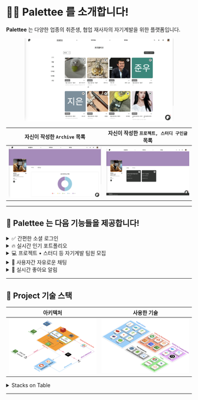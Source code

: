 # 🙋‍♀️ Palettee 를 소개합니다!

**Palettee** 는 다양한 업종의 취준생, 협업 재사자의 자기계발을 위한 플랫폼입니다.

<!-- palettee-portfolio-view.png -->

<p align="center">
    <img src="./assets/images/palettee-portfolio-view.png" width="80%" height="80%">
</p>

|                      자신이 작성한 `Archive` 목록                       |                     자신이 작성한 `프로젝트, 스터디 구인글` 목록                      |
|:---------------------------------------------------------------:|:-------------------------------------------------------------------:|
| ![user-archive](./assets/images/palettee-user-archive-view.png) | ![user-gathering](./assets/images/palettee-user-gathering-view.png) |

---

## 🚀 **Palettee** 는 다음 기능들을 제공합니다!

<details><summary> ✅ 간편한 소셜 로그인</summary>

> **Palettee** 는 Google 소셜 로그인을 지원합니다.
>
> <!-- examples/login-example.png -->
>
> <p align="center">
>    <img src="assets/images/examples/login-example.png" width="80%" height="80%">
> </p>
>
> 비밀번호를 외울 필요 없이 간편히 로그인하세요!

</details>

<details><summary> 🔥 실시간 인기 포트폴리오</summary>

> 현재 사용자들이 많이 조회하는 포트폴리오를 보여줍니다.
>
> <!-- examples/popular-portfolio-example.png -->
>
> <p align="center">
>     <img src="assets/images/examples/popular-portfolio-example.png" width="80%" height="80%">
> </p>
>
> 포트폴리오를 게시해서 인기 포트폴리오를 노려보세요!

</details>

<details><summary> 💻 프로젝트 • 스터디 등 자기계발 팀원 모집</summary>

> **Palettee** 를 통해 소중한 팀원을 구해보세요!
>
> | ![gathering-example-1](./assets/images/examples/gathering-example-1.png) | ![gathering-example-2](./assets/images/examples/gathering-example-2.png) |
> |:------------------------------------------------------------------------:|:------------------------------------------------------------------------:|
>
> **Palettee** 의 `게더링` 게시판을 통해 프로젝트, 스터디, 동아리 등 손쉽게 팀원을 구할 수 있습니다.

</details>

<details><summary> 💬 사용자간 자유로운 채팅</summary>

> **Palettee** 는 사용자간 채팅을 지원합니다!
>
> <!-- examples/chatting-example.png -->
>
> <p align="center">
>     <img src="assets/images/examples/chatting-example.png" width="80%" height="80%">
> </p>
>
> `포트폴리오 첨삭 요청`, `프로젝트 구인 요청` 등 활발한 네트워킹을 시작해 보세요!

</details>

<details><summary> 🥰 실시간 좋아요 알림</summary>

> **Palettee** 는 사용자에게 실시간 알림을 제공합니다.
>
> | ![alarm-example-1](./assets/images/examples/alarm-example-1.gif) | ![alarm-example-2](./assets/images/examples/alarm-example-2.png) |
> |:----------------------------------------------------------------:|:----------------------------------------------------------------:|
>
> 사용자에게 `채팅 요청` 이 들어오거나 게시글에 `좋아요` 가 달렸을 시 알림을 보내드립니다!

</details>

---

## 📑 Project 기술 스택

| 아키텍처                                                                   | 사용한 기술                                               |
|------------------------------------------------------------------------|------------------------------------------------------|
| ![backend-architecture](./assets/images/tech/backend-architecture.png) | ![tech-stacks](./assets/images/tech/tech-stacks.png) |

<details><summary> Stacks on Table</summary>

- Application

  |         Name         | Description                                    |
            |:--------------------:|------------------------------------------------|
  |         Java         | 사용 언어                                          |
  |        Gradle        | 빌드 도구                                          |
  |     Spring Boot      | 프로젝트 프레임웍                                      |
  |   Spring Security    | 요청 인증 • 인가 & filtering request                 |
  |  Spring Validation   | 요청 유효 검증                                       |
  |        Redis         | Refresh token 저장, Data caching, 채팅 메시지 Pub/Sub |
  |        STOMP         | 채팅 메시지 broker                                  |
  | Spring OAuth2 Client | 소셜 로그인                                         |
  |         JWT          | 사용자 인증 • 인가 토큰                                 |
  |       Swagger        | API 문서 공유                                      |

- Test

  |    Name     | Description        |
    |:-----------:|--------------------|
  |   JUnit5    | 테스트 프레임웍           |
  | H2 Database | 테스트용 In-memory DB  |
  |   Jacoco    | 테스트 코드 coverage 분석 |
  | Sonar Cloud | 정적 코드 분석           |

- Infra & Monitoring

  |    Name    |              Description               |
  |:----------:|:--------------------------------------:|
  |   Nginx    | Load balancing & Blue/Green deployment |
  | Prometheus |    Collecting server status metrics    |
  |  Grafana   |   Visualizing server status metrics    |
  |  AWS EC2   |           Remote deployment            |
  |  AWS RDS   |             Deployment DB              |
  |   AWS S3   |             Image storage              |

- Persistence

  |      Name       |            Description            |
  |:---------------:|:---------------------------------:|
  |      MySQL      |               RDBMS               |
  | Spring Data JPA | JPA based persistence abstraction |
  |    QueryDSL     |  Supports dynamic query for JPA   |

- CI/CD & Cooperation

  |     Name      |     Description     |
  |:-------------:|:-------------------:|
  |    Docker     | 컨테이너화를 통한 자동 배포에 사용 |
  | Github Action |      CI/CD 사용       |
  |     Slack     |   협업 & 배포 서버 모니터링   |
  |      Git      |        협업 툴         |

</details>

---


